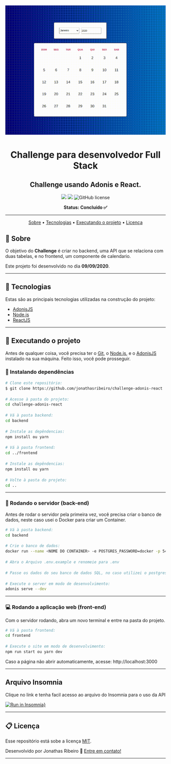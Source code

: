 <!-- banner -->
<h1 align="center">
  <img alt="Calendar" title="Calendar" src="./github/Tela.gif">
</h1>

<!-- título -->
<h1 align="center">
  Challenge para desenvolvedor Full Stack
</h1>

<!-- descrição -->
<h2 align="center">
  Challenge usando Adonis e React.
</h2>

<p align="center">
  <img src="https://img.shields.io/github/repo-size/jonathasribeiro/challenge-adonis-react"/>
  <image src="https://img.shields.io/github/last-commit/jonathasribeiro/challenge-adonis-react"/>
  <img alt="GitHub license" src="https://img.shields.io/github/license/jonathasribeiro/challenge-adonis-react">
</p>

<!-- status -->
<p align="center"><b>Status: Concluído ✅</b></p>

---

<!-- index -->
<p align="center">
  <a href="#-sobre">Sobre</a> •
  <a href="#-tecnologias">Tecnologias</a> •
  <a href="#-executando-o-projeto">Executando o projeto</a> •
  <a href="#-licença">Licença</a>
</p>

## 📄 Sobre

O objetivo do **Challenge** é criar no backend, uma API que se relaciona com duas tabelas, e no frontend, um componente de calendario.

Este projeto foi desenvolvido no dia **09/09/2020**. 

---

## 🔨 Tecnologias

Estas são as principais tecnologias utilizadas na construção do projeto:

- [AdonisJS](https://adonisjs.com/)
- [Node.js](https://nodejs.org/en/)
- [ReactJS](https://reactjs.org/)

---

## 🚀 Executando o projeto

Antes de qualquer coisa, você precisa ter  o [Git](https://git-scm.com), o [Node.js](https://nodejs.org/en/), e o [AdonisJS](https://adonisjs.com/) instalado na sua máquina. Feito isso, você pode prosseguir.

### 📂 Instalando dependências

```bash
# Clone este repositório:
$ git clone https://github.com/jonathasribeiro/challenge-adonis-react

# Acesse à pasta do projeto:
cd challenge-adonis-react

# Vá à pasta backend:
cd backend

# Instale as depêndencias:
npm install ou yarn 

# Vá à pasta frontend:
cd ../frontend

# Instale as depêndencias:
npm install ou yarn 

# Volte à pasta do projeto:
cd ..
```

---

### 💾 Rodando o servidor (back-end)

Antes de rodar o servidor pela primeira vez, você precisa criar o banco de dados, neste caso usei o Docker para criar um Container.

```bash
# Vá à pasta backend:
cd backend

# Crie o banco de dados:
docker run --name <NOME DO CONTAINER> -e POSTGRES_PASSWORD=docker -p 5432:5432 -d -t postgres 

# Abra o Arquivo .env.example e renomeie para .env

# Passe os dados do seu banco de dados SQL, no caso utilizei o postgres

# Execute o server em modo de desenvolvimento:
adonis serve --dev
```

---

### 💻 Rodando a aplicação web (front-end)

Com o servidor rodando, abra um novo terminal e entre na pasta do projeto.

```bash
# Vá à pasta frontend:
cd frontend

# Execute o site em modo de desenvolvimento:
npm run start ou yarn dev
```
Caso a página não abrir automaticamente, acesse: http://localhost:3000

---

## Arquivo Insomnia

Clique no link e tenha facil acesso ao arquivo do Insomnia para o uso da API

[![Run in Insomnia}](https://insomnia.rest/images/run.svg)](https://insomnia.rest/run/?label=Challange%20Adonis%20React&uri=https%3A%2F%2Fraw.githubusercontent.com%2Fjonathasribeiro%2Fchallenge-adonis-react%2Fmaster%2Fbackend%2Fexport.json)

---

## 📋 Licença

Esse repositório está sobe a licença [MIT](https://github.com/jonathasribeiro/challenge-adonis-react/blob/master/LICENSE).

Desenvolvido por Jonathas Ribeiro 🚀 [Entre em contato!](https://www.linkedin.com/in/jonathasribeiro151)

---

